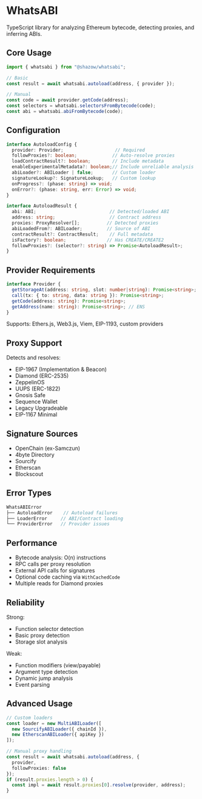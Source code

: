# WhatsABI

TypeScript library for analyzing Ethereum bytecode, detecting proxies, and inferring ABIs.

## Core Usage

```typescript
import { whatsabi } from "@shazow/whatsabi";

// Basic
const result = await whatsabi.autoload(address, { provider });

// Manual
const code = await provider.getCode(address);
const selectors = whatsabi.selectorsFromBytecode(code);
const abi = whatsabi.abiFromBytecode(code);
```

## Configuration

```typescript
interface AutoloadConfig {
  provider: Provider;                   // Required
  followProxies?: boolean;             // Auto-resolve proxies
  loadContractResult?: boolean;        // Include metadata
  enableExperimentalMetadata?: boolean;// Include unreliable analysis
  abiLoader?: ABILoader | false;       // Custom loader
  signatureLookup?: SignatureLookup;   // Custom lookup
  onProgress?: (phase: string) => void;
  onError?: (phase: string, err: Error) => void;
}

interface AutoloadResult {
  abi: ABI;                           // Detected/loaded ABI
  address: string;                    // Contract address
  proxies: ProxyResolver[];          // Detected proxies
  abiLoadedFrom?: ABILoader;         // Source of ABI
  contractResult?: ContractResult;    // Full metadata
  isFactory?: boolean;               // Has CREATE/CREATE2
  followProxies?: (selector?: string) => Promise<AutoloadResult>;
}
```

## Provider Requirements

```typescript
interface Provider {
  getStorageAt(address: string, slot: number|string): Promise<string>;
  call(tx: { to: string, data: string }): Promise<string>;
  getCode(address: string): Promise<string>;
  getAddress(name: string): Promise<string>; // ENS
}
```
Supports: Ethers.js, Web3.js, Viem, EIP-1193, custom providers

## Proxy Support
Detects and resolves:
- EIP-1967 (Implementation & Beacon)
- Diamond (ERC-2535)
- ZeppelinOS
- UUPS (ERC-1822)
- Gnosis Safe
- Sequence Wallet
- Legacy Upgradeable
- EIP-1167 Minimal

## Signature Sources
- OpenChain (ex-Samczun)
- 4byte Directory
- Sourcify
- Etherscan
- Blockscout

## Error Types

```typescript
WhatsABIError
├── AutoloadError    // Autoload failures
├── LoaderError     // ABI/Contract loading
└── ProviderError   // Provider issues
```

## Performance
- Bytecode analysis: O(n) instructions
- RPC calls per proxy resolution
- External API calls for signatures
- Optional code caching via `WithCachedCode`
- Multiple reads for Diamond proxies

## Reliability
Strong:
- Function selector detection
- Basic proxy detection
- Storage slot analysis

Weak:
- Function modifiers (view/payable)
- Argument type detection
- Dynamic jump analysis
- Event parsing

## Advanced Usage

```typescript
// Custom loaders
const loader = new MultiABILoader([
  new SourcifyABILoader({ chainId }),
  new EtherscanABILoader({ apiKey })
]);

// Manual proxy handling
const result = await whatsabi.autoload(address, {
  provider,
  followProxies: false
});
if (result.proxies.length > 0) {
  const impl = await result.proxies[0].resolve(provider, address);
}
```
